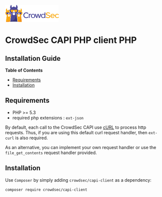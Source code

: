 ![CrowdSec Logo](images/logo_crowdsec.png)

# CrowdSec CAPI PHP client PHP

## Installation Guide


<!-- START doctoc generated TOC please keep comment here to allow auto update -->
<!-- DON'T EDIT THIS SECTION, INSTEAD RE-RUN doctoc TO UPDATE -->
**Table of Contents**

- [Requirements](#requirements)
- [Installation](#installation)

<!-- END doctoc generated TOC please keep comment here to allow auto update -->


## Requirements

- PHP >= 5.3
- required php extensions : `ext-json`

By default, each call to the CrowdSec CAPI use [cURL](https://www.php.net/manual/en/book.curl.php) to process 
http requests. Thus, if you are using this default curl request handler, then `ext-curl` is also required.

As an alternative, you can implement your own request handler or use the `file_get_contents` request handler provided. 

## Installation

Use `Composer` by simply adding `crowdsec/capi-client` as a dependency:

    composer require crowdsec/capi-client
